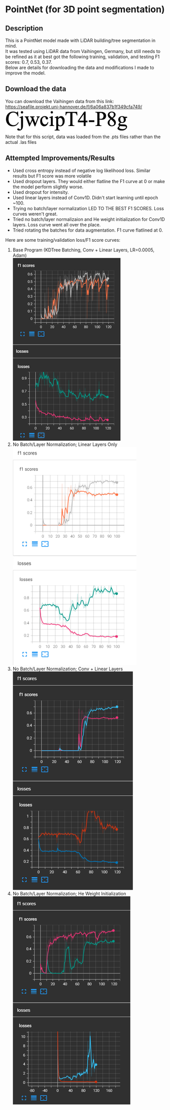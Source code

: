 # PointNet (for 3D point segmentation)

## Description
This is a PointNet model made with LiDAR building/tree segmentation in mind.  
It was tested using LiDAR data from Vaihingen, Germany, but still needs to be refined as it at best got the following training, validation, and testing F1 scores: 0.7, 0.53, 0.37.  
Below are details for downloading the data and modifications I made to improve the model.

## Download the data
You can download the Vaihingen data from this link: https://seafile.projekt.uni-hannover.de/f/6a06a837b1f349cfa749/  
![Password](docs/password.png)  
Note that for this script, data was loaded from the .pts files rather than the actual .las files

## Attempted Improvements/Results
- Used cross entropy instead of negative log likelihood loss. Similar results but F1 score was more volatile
- Used dropout layers. They would either flatline the F1 curve at 0 or make the model perform slightly worse.
- Used dropout for intensity.
- Used linear layers instead of Conv1D. Didn't start learning until epoch ~100.
- Trying no batch/layer normalization LED TO THE BEST F1 SCORES. Loss curves weren't great.
- Tried no batch/layer normalizaion and He weight initialization for Conv1D layers. Loss curve went all over the place.
- Tried rotating the batches for data augmentation. F1 curve flatlined at 0.

Here are some training/validation loss/F1 score curves:
1. Base Program (KDTree Batching, Conv + Linear Layers, LR=0.0005, Adam)  
![Base](docs/base.png)  
2. No Batch/Layer Normalization; Linear Layers Only  
![Linear](docs/linear.png)  
3. No Batch/Layer Normalization; Conv + Linear Layers  
![Conv+Linear](docs/convlinear.png)  
4. No Batch/Layer Normalization; He Weight Initialization  
![Weights](docs/weights.png)  